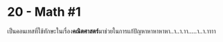 # 20 - Math #1
เป็นคอนเทสที่ใช้ทักษะในเรื่อง**คณิตศาสตร์**มาช่วยในการแก้ปัญหาหาหาหาหา..า..า.าา.....า..า.าาาา

